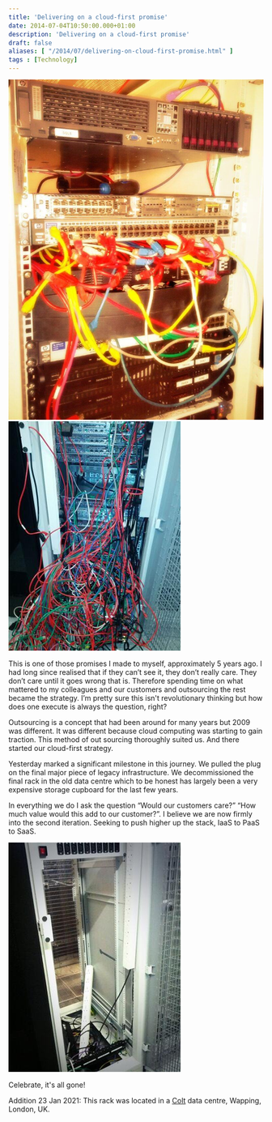 ```yaml
---
title: 'Delivering on a cloud-first promise'
date: 2014-07-04T10:50:00.000+01:00
description: 'Delivering on a cloud-first promise'
draft: false
aliases: [ "/2014/07/delivering-on-cloud-first-promise.html" ]
tags : [Technology]
---
```


[![Front of rack before pulling kit](./66c3b9a3052f4d5ab04a637b4d41c644.jpg)](./66c3b9a3052f4d5ab04a637b4d41c644.jpg)
[![Back of rack before pulling kit](./88187712676b4e6a9fff0d5caff7d3d0.jpg)](./88187712676b4e6a9fff0d5caff7d3d0.jpg)

This is one of those promises I made to myself, approximately 5 years ago. I had long since realised that if they can’t see it, they don’t really care. They don’t care until it goes wrong that is. Therefore spending time on what mattered to my colleagues and our customers and outsourcing the rest became the strategy. I’m pretty sure this isn't revolutionary thinking but how does one execute is always the question, right?  
  
Outsourcing is a concept that had been around for many years but 2009 was different. It was different because cloud computing was starting to gain traction. This method of out sourcing thoroughly suited us. And there started our cloud-first strategy.  
  
Yesterday marked a significant milestone in this journey. We pulled the plug on the final major piece of legacy infrastructure. We decommissioned the final rack in the old data centre which to be honest has largely been a very expensive storage cupboard for the last few years.  
  
In everything we do I ask the question “Would our customers care?” “How much value would this add to our customer?”. I believe we are now firmly into the second iteration. Seeking to push higher up the stack, IaaS to PaaS to SaaS.  

[![Empty rack at Colt data centre, Wapping, London](./0389cbdad6664a7bbd90ddc8c388415e.jpg)](./0389cbdad6664a7bbd90ddc8c388415e.jpg)

Celebrate, it's all gone!

Addition 23 Jan 2021: This rack was located in a [Colt](www.colt.net) data centre, Wapping, London, UK.
